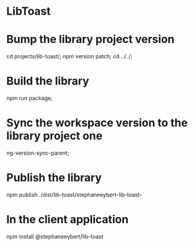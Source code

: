 # LibToast

# Bump the library project version
cd projects/lib-toast/;
npm version patch;
cd ../../;

# Build the library
npm run package;

# Sync the workspace version to the library project one
ng-version-sync-parent;

# Publish the library
npm publish ./dist/lib-toast/stephaneeybert-lib-toast-

# In the client application
npm install @stephaneeybert/lib-toast
